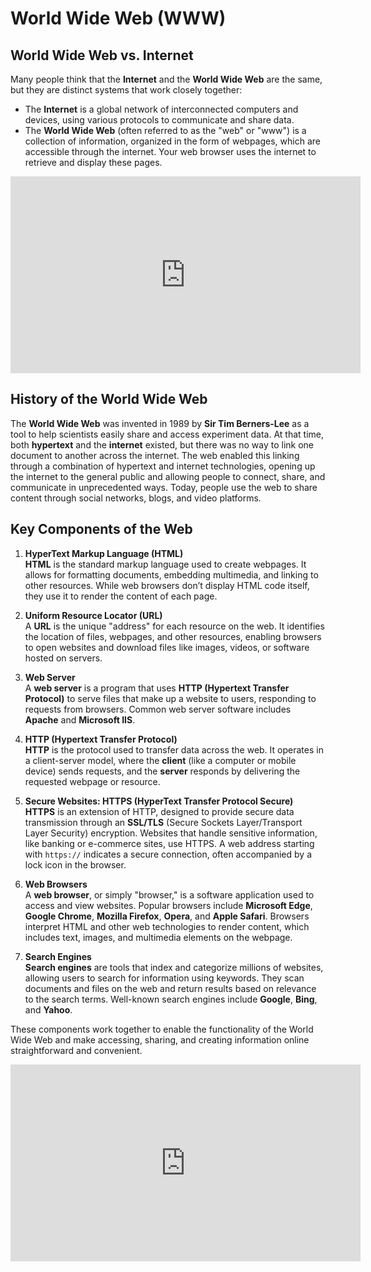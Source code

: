 # World Wide Web (WWW)

## World Wide Web vs. Internet

Many people think that the **Internet** and the **World Wide Web** are the same, but they are distinct systems that work closely together:

- The **Internet** is a global network of interconnected computers and devices, using various protocols to communicate and share data.
- The **World Wide Web** (often referred to as the "web" or "www") is a collection of information, organized in the form of webpages, which are accessible through the internet. Your web browser uses the internet to retrieve and display these pages.

<iframe width="560" height="315" src="https://www.youtube.com/embed/J8hzJxb0rpc?si=9jeviF7m0qTXUFA_" title="YouTube video player" frameborder="0" allow="accelerometer; autoplay; clipboard-write; encrypted-media; gyroscope; picture-in-picture; web-share" referrerpolicy="strict-origin-when-cross-origin" allowfullscreen></iframe>

<br/>

## History of the World Wide Web

The **World Wide Web** was invented in 1989 by **Sir Tim Berners-Lee** as a tool to help scientists easily share and access experiment data. At that time, both **hypertext** and the **internet** existed, but there was no way to link one document to another across the internet. The web enabled this linking through a combination of hypertext and internet technologies, opening up the internet to the general public and allowing people to connect, share, and communicate in unprecedented ways. Today, people use the web to share content through social networks, blogs, and video platforms.

## Key Components of the Web

1. **HyperText Markup Language (HTML)**  
   **HTML** is the standard markup language used to create webpages. It allows for formatting documents, embedding multimedia, and linking to other resources. While web browsers don’t display HTML code itself, they use it to render the content of each page.

2. **Uniform Resource Locator (URL)**  
   A **URL** is the unique "address" for each resource on the web. It identifies the location of files, webpages, and other resources, enabling browsers to open websites and download files like images, videos, or software hosted on servers.

3. **Web Server**  
   A **web server** is a program that uses **HTTP (Hypertext Transfer Protocol)** to serve files that make up a website to users, responding to requests from browsers. Common web server software includes **Apache** and **Microsoft IIS**.

4. **HTTP (Hypertext Transfer Protocol)**  
   **HTTP** is the protocol used to transfer data across the web. It operates in a client-server model, where the **client** (like a computer or mobile device) sends requests, and the **server** responds by delivering the requested webpage or resource.

5. **Secure Websites: HTTPS (HyperText Transfer Protocol Secure)**  
   **HTTPS** is an extension of HTTP, designed to provide secure data transmission through an **SSL/TLS** (Secure Sockets Layer/Transport Layer Security) encryption. Websites that handle sensitive information, like banking or e-commerce sites, use HTTPS. A web address starting with `https://` indicates a secure connection, often accompanied by a lock icon in the browser.

6. **Web Browsers**  
   A **web browser**, or simply "browser," is a software application used to access and view websites. Popular browsers include **Microsoft Edge**, **Google Chrome**, **Mozilla Firefox**, **Opera**, and **Apple Safari**. Browsers interpret HTML and other web technologies to render content, which includes text, images, and multimedia elements on the webpage.

7. **Search Engines**  
   **Search engines** are tools that index and categorize millions of websites, allowing users to search for information using keywords. They scan documents and files on the web and return results based on relevance to the search terms. Well-known search engines include **Google**, **Bing**, and **Yahoo**.

These components work together to enable the functionality of the World Wide Web and make accessing, sharing, and creating information online straightforward and convenient.

<iframe width="560" height="315" src="https://www.youtube.com/embed/b1hlBjsdo2A?si=gojKLuY6oaQZqDQR" title="YouTube video player" frameborder="0" allow="accelerometer; autoplay; clipboard-write; encrypted-media; gyroscope; picture-in-picture; web-share" referrerpolicy="strict-origin-when-cross-origin" allowfullscreen></iframe>

<br/>